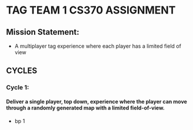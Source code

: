 # **TAG TEAM 1 CS370 ASSIGNMENT**

## Mission Statement: 
- A multiplayer tag experience where each player has a limited field of view

## CYCLES
### Cycle 1: 

#### Deliver a single player, top down, experience where the player can move through a randomly generated map with a limited field-of-view.
- bp 1